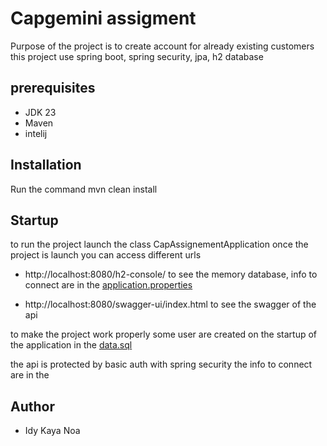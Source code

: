 # Capgemini assigment

  Purpose of the project is to create account for already existing customers
  this project use spring boot, spring security, jpa, h2 database

## prerequisites
- JDK 23
- Maven
- intelij

## Installation

 Run the command mvn clean install

## Startup
 to run the project launch the class CapAssignementApplication
 once the project is launch you can access different urls

 - http://localhost:8080/h2-console/ to see the memory database, info to connect are in the [application.properties](src/main/resources/application.properties)

 - http://localhost:8080/swagger-ui/index.html to see the swagger of the api 

 to make the project work properly some user are created on the startup of the application in the [data.sql](src/main/resources/data.sql)

 the api is protected by basic auth with spring security the info to connect are in the 

## Author

- Idy Kaya Noa